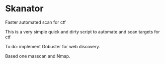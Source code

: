 # Skanator
Faster automated scan for ctf

This is a very simple quick and dirty script to automate and scan targets for ctf


To do:
implement Gobuster for web discovery.

Based one masscan and Nmap.
